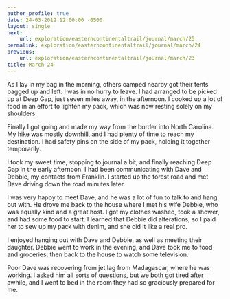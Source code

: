 ```yaml
---
author_profile: true
date: 24-03-2012 12:00:00 -0500
layout: single
next:
    url: exploration/easterncontinentaltrail/journal/march/25
permalink: exploration/easterncontinentaltrail/journal/march/24
previous:
    url: exploration/easterncontinentaltrail/journal/march/23
title: March 24
---
```

As I lay in my bag in the morning, others camped nearby got their tents bagged up and left. I was in no hurry to leave. I had arranged to be picked up at Deep Gap, just seven miles away, in the afternoon. I cooked up a lot of food in an effort to lighten my pack, which was now resting solely on my shoulders.

Finally I got going and made my way from the border into North Carolina. My hike was mostly downhill, and I had plenty of time to reach my destination. I had safety pins on the side of my pack, holding it together temporarily.

I took my sweet time, stopping to journal a bit, and finally reaching Deep Gap in the early afternoon. I had been communicating with Dave and Debbie, my contacts from Franklin. I started up the forest road and met Dave driving down the road minutes later.

I was very happy to meet Dave, and he was a lot of fun to talk to and hang out with. He drove me back to the house where I met his wife Debbie, who was equally kind and a great host. I got my clothes washed, took a shower, and had some food to start. I learned that Debbie did alterations, so I paid her to sew up my pack with denim, and she did it like a real pro.

I enjoyed hanging out with Dave and Debbie, as well as meeting their daughter. Debbie went to work in the evening, and Dave took me to food and groceries, then back to the house to watch some television.

Poor Dave was recovering from jet lag from Madagascar, where he was working. I asked him all sorts of questions, but we both got tired after awhile, and I went to bed in the room they had so graciously prepared for me.
